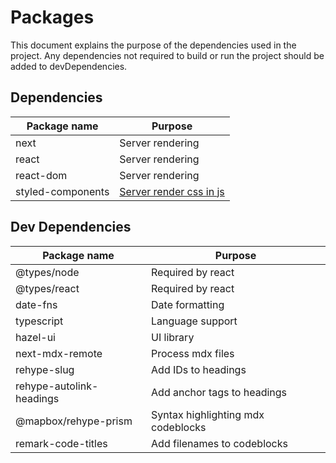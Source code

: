 # Packages

This document explains the purpose of the dependencies used in the project. Any dependencies not required to build or run the project should be added to devDependencies.

## Dependencies

| Package name      | Purpose                      |
| ----------------- | ---------------------------- |
| next              | Server rendering             |
| react             | Server rendering             |
| react-dom         | Server rendering             |
| styled-components | [Server render css in js][1] |

[]()

## Dev Dependencies

| Package name             | Purpose                            |
| ------------------------ | ---------------------------------- |
| @types/node              | Required by react                  |
| @types/react             | Required by react                  |
| date-fns                 | Date formatting                    |
| typescript               | Language support                   |
| hazel-ui                 | UI library                         |
| next-mdx-remote          | Process mdx files                  |
| rehype-slug              | Add IDs to headings                |
| rehype-autolink-headings | Add anchor tags to headings        |
| @mapbox/rehype-prism     | Syntax highlighting mdx codeblocks |
| remark-code-titles       | Add filenames to codeblocks        |

[1]: https://styled-components.com/docs/advanced#nextjs
